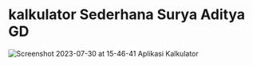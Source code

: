 # kalkulator Sederhana Surya Aditya GD
![Screenshot 2023-07-30 at 15-46-41 Aplikasi Kalkulator](https://github.com/saditya2610/kalkulator/assets/75921130/fd8ca9ac-5738-4220-8f85-baa2771099fa)
